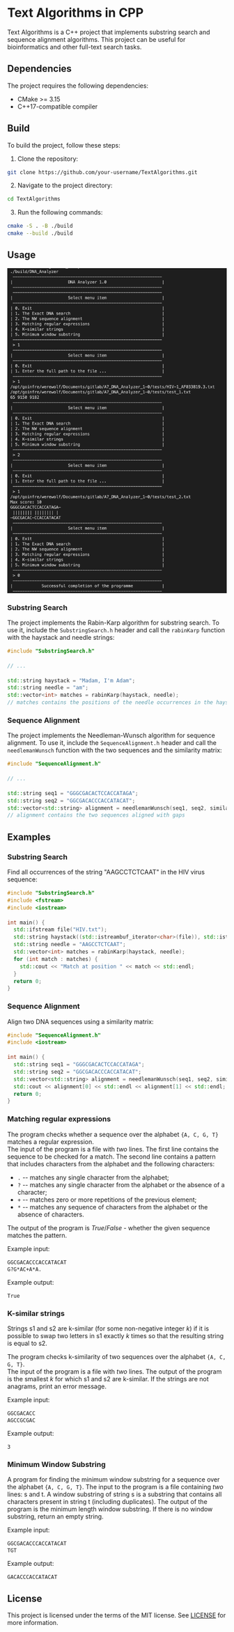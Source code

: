 # Text Algorithms in CPP

Text Algorithms is a C++ project that implements substring search and sequence alignment algorithms. This project can be useful for bioinformatics and other full-text search tasks.

## Dependencies

The project requires the following dependencies:

- CMake >= 3.15
- C++17-compatible compiler

## Build

To build the project, follow these steps:

1. Clone the repository:

```bash
git clone https://github.com/your-username/TextAlgorithms.git
```

2. Navigate to the project directory:

```bash
cd TextAlgorithms
```

3. Run the following commands:

```bash
cmake -S . -B ./build
cmake --build ./build
```

## Usage


<img align="center" src="img/init.png" alt="Alt Text" style="display:block; margin:auto;">


### Substring Search

The project implements the Rabin-Karp algorithm for substring search. To use it, include the `SubstringSearch.h` header and call the `rabinKarp` function with the haystack and needle strings:

```cpp
#include "SubstringSearch.h"

// ...

std::string haystack = "Madam, I'm Adam";
std::string needle = "am";
std::vector<int> matches = rabinKarp(haystack, needle);
// matches contains the positions of the needle occurrences in the haystack
```

### Sequence Alignment

The project implements the Needleman-Wunsch algorithm for sequence alignment. To use it, include the `SequenceAlignment.h` header and call the `needlemanWunsch` function with the two sequences and the similarity matrix:

```cpp
#include "SequenceAlignment.h"

// ...

std::string seq1 = "GGGCGACACTCCACCATAGA";
std::string seq2 = "GGCGACACCCACCATACAT";
std::vector<std::string> alignment = needlemanWunsch(seq1, seq2, similarityMatrix);
// alignment contains the two sequences aligned with gaps
```

## Examples

### Substring Search

Find all occurrences of the string "AAGCCTCTCAAT" in the HIV virus sequence:

```cpp
#include "SubstringSearch.h"
#include <fstream>
#include <iostream>

int main() {
  std::ifstream file("HIV.txt");
  std::string haystack((std::istreambuf_iterator<char>(file)), std::istreambuf_iterator<char>());
  std::string needle = "AAGCCTCTCAAT";
  std::vector<int> matches = rabinKarp(haystack, needle);
  for (int match : matches) {
    std::cout << "Match at position " << match << std::endl;
  }
  return 0;
}
```

### Sequence Alignment

Align two DNA sequences using a similarity matrix:

```cpp
#include "SequenceAlignment.h"
#include <iostream>

int main() {
  std::string seq1 = "GGGCGACACTCCACCATAGA";
  std::string seq2 = "GGCGACACCCACCATACAT";
  std::vector<std::string> alignment = needlemanWunsch(seq1, seq2, similarityMatrix);
  std::cout << alignment[0] << std::endl << alignment[1] << std::endl;
  return 0;
}
```

### Matching regular expressions

The program checks whether a sequence over the alphabet `{A, C, G, T}` matches a regular expression. \
The input of the program is a file with *two* lines. The first line contains the sequence to be checked for a match. The second line contains a pattern that includes characters from the alphabet and the following characters:
- `.` -- matches any single character from the alphabet;
- `?` -- matches any single character from the alphabet or the absence of a character;
- `+` -- matches zero or more repetitions of the previous element;
- `*` -- matches any sequence of characters from the alphabet or the absence of characters.

The output of the program is *True*/*False* - whether the given sequence matches the pattern.

Example input:
```
GGCGACACCCACCATACAT
G?G*AC+A*A.
```

Example output:
```
True
```

### K-similar strings

Strings s1 and s2 are k-similar (for some non-negative integer *k*) if it is possible to swap two letters in s1 exactly *k* times so that the resulting string is equal to s2.

The program checks k-similarity of two sequences over the alphabet `{A, C, G, T}`. \
The input of the program is a file with *two* lines. The output of the program is the smallest *k* for which s1 and s2 are k-similar. If the strings are not anagrams, print an error message.

Example input:
```
GGCGACACC
AGCCGCGAC
```

Example output:
```
3
```

### Minimum Window Substring

A program for finding the minimum window substring for a sequence over the alphabet `{A, C, G, T}`.
The input to the program is a file containing *two* lines: s and t. A window substring of string s is a substring that contains all characters present in string t (including duplicates).
The output of the program is the minimum length window substring. If there is no window substring, return an empty string.

Example input:
```
GGCGACACCCACCATACAT
TGT
```

Example output:
```
GACACCCACCATACAT
```

## License

This project is licensed under the terms of the MIT license. See [LICENSE](LICENSE) for more information.
